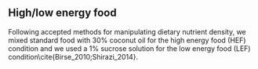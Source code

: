 ## High/low energy food
Following accepted methods for manipulating dietary nutrient density, we mixed standard food with 30% coconut oil for the high energy food (HEF) condition and we used a 1% sucrose solution for the low energy food (LEF) condition\cite{Birse_2010;Shirazi_2014}.